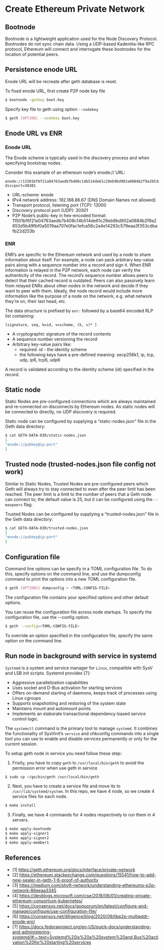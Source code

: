 # Create Ethereum Private Network

## Bootnode
Bootnode is a lightweight application used for the Node Discovery Protocol. Bootnodes do not sync chain data. Using a UDP-based Kademlia-like RPC protocol, Ethereum will connect and interrogate these bootnodes for the location of potential peers.

## Persistence enode URL
Enode URL will be recreate after geth database is reset. 

To fixed enode URL, first create P2P node key file
```sh
$ bootnode -genkey boot.key 
```
Specify key file to geth using option `--nodekey`
```sh
$ geth [OPTION] --nodekey boot.key
```

## Enode URL vs ENR
### Enode URL
The Enode scheme is typically used in the discovery process and when specifying bootstrap nodes.

Consider this example of an ethereum node’s enode:// URL:
```
enode://11501bf6f21a04763aedb7b408c14b514de61c29eb9bd902a0884b2f9a2653d5b49fbf0a5019aa707e0fac1efca56c2a4e14293c579eaa3f353cdbafb22d253b@192.168.86.67:13000?discport=30301
```
- URL-scheme: enode
- IPv4 network address: 192.168.86.67 (DNS Domain Names not allowed)
- Transport protocol, listening port (TCP): 13000
- Discovery protocol port (UDP): 30301
- P2P Node’s public-key in hex-encoded format: 11501bf6f21a04763aedb7b408c14b514de61c29eb9bd902a0884b2f9a2653d5b49fbf0a5019aa707e0fac1efca56c2a4e14293c579eaa3f353cdbafb22d253b


### ENR
ENR’s are specific to the Ethereum network and used by a node to share information about itself. For example, a node can pack arbitrary key-value pairs along with a sequence number into a record and sign it. When ENR information is relayed in the P2P network, each node can verify the authenticity of the record. The record’s sequence number allows peers to detect that their cached record is outdated. Peers can also passively learn from relayed ENRs about other nodes in the network and decide if they want to peer with them. Ideally, the node record would include more information like the purpose of a node on the network, e.g. what network they’re on, their last head, etc.

The data structure is prefixed by `enr:` followed by a base64 encoded RLP list containing:
```
[signature, seq, k=id, v=scheme, (k, v)* ]
```
- A cryptographic signature of the record contents
- A sequence number versioning the record
- Arbitrary key-value pairs like:
    - required: id - the identity scheme
    - the following keys have a pre-defined meaning: secp256k1, ip, tcp, udp, ip6, tcp6, udp6

A record is validated according to the identity scheme (id) specified in the record.

## Static node
Static Nodes are pre-configured connections which are always maintained and re-connected on disconnects by Ethereum nodes. As static nodes will be connected to directly, no UDP discovery is required. 

Static node can be configured by supplying a “static-nodes.json” file in the Geth data directory:
```sh
$ cat GETH-DATA-DIR/static-nodes.json
[
"enode://pubkey@ip:port"
]
```

## Trusted node (trusted-nodes.json file config not work)
Similar to Static Nodes, Trusted Nodes are pre-configured peers which Geth will always try to stay connected to even after the peer limit has been reached. The peer limit is a limit to the number of peers that a Geth node can connect to; the default value is 25, but it can be configured using the `--maxpeers` flag. 

Trusted Nodes can be configured by supplying a “trusted-nodes.json” file in the Geth data directory: 
```sh
$ cat GETH-DATA-DIR/trusted-nodes.json 
[
"enode://pubkey@ip:port"
]
```

## Configuration file
Command line options can be specify in a TOML configuration file. To do this, specify options on the command line, and use the dumpconfig command to print the options into a new TOML configuration file.
```sh
$ geth [OPTIONS] dumpconfig > <TOML-CONFIG-FILE>
```
The configuration file contains your specified options and other default options.

You can reuse the configuration file across node startups. To specify the configuration file, use the --config option.
```sh
$ geth --config=<TOML-CONFIG-FILE>
```
To override an option specified in the configuration file, specify the same option on the command line.

## Run node in background with service in systemd
```Systemd``` is a system and service manager for ```Linux```, compatible with SysV and LSB init scripts. Systemd provides [7]:
- Aggressive parallelization capabilities
- Uses socket and D-Bus activation for starting services
- Offers on-demand starting of daemons, keeps track of processes using Linux cgroups
- Supports snapshotting and restoring of the system state
- Maintains mount and automount points
- Implements an elaborate transactional dependency-based service control logic.

The ```systemctl``` command is the primary tool to manage ```systemd```. It combines the functionality of SysVinit’s ```service``` and chkconfig commands into a single tool you can use to enable and disable services permanently or only for the current session.

To setup geth node in service you need follow these step:
1. Fristly, you have to copy ```geth``` to  ```/usr/local/bin/geth``` to avoid the permission error when use geth in service

```sh
$ sudo cp ~/go/bin/geth /usr/local/bin/geth
```
2. Next, you have to create a service file and move its to `/usr/lib/systemd/system`. In this repo, we have 4 node, so we create 4 service files for each node.
```sh
$ make install
```
3. Finally, we have 4 commands for 4 nodes respectively to run them in 4 servers.
```sh
$ make apply-bootnode
$ make apply-signer1
$ make apply-signer2
$ make apply-member1
```


## References
- [1] https://geth.ethereum.org/docs/interface/private-network
- [2] https://ethereum.stackexchange.com/questions/15541/how-to-add-new-sealer-in-geth-1-6-proof-of-authority
- [3] https://medium.com/shyft-network/understanding-ethereums-p2p-network-86eeaa3345
- [4] https://devblogs.microsoft.com/cse/2018/06/01/creating-private-ethereum-consortium-kubernetes/
- [5] https://consensys.net/docs/goquorum/en/latest/configure-and-manage/configure/use-configuration-file/
- [6] https://consensys.net/diligence/blog/2020/09/libp2p-multiaddr-enode-enr/
- [7] https://docs.fedoraproject.org/en-US/quick-docs/understanding-and-administering-systemd/#:~:text=Systemd%20is%20a%20system%20and,Bus%20activation%20for%20starting%20services